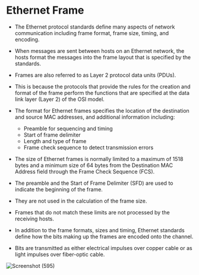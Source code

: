 # Ethernet Frame

- The Ethernet protocol standards define many aspects of network communication including frame format, frame size, timing, and encoding.
- When messages are sent between hosts on an Ethernet network, the hosts format the messages into the frame layout that is specified by the standards. 
- Frames are also referred to as Layer 2 protocol data units (PDUs).
- This is because the protocols that provide the rules for the creation and format of the frame perform the functions that are specified at the data link layer (Layer 2) of the OSI model.
- The format for Ethernet frames specifies the location of the destination and source MAC addresses, and additional information including:

    - Preamble for sequencing and timing
    - Start of frame delimiter
    - Length and type of frame
    - Frame check sequence to detect transmission errors

- The size of Ethernet frames is normally limited to a maximum of 1518 bytes and a minimum size of 64 bytes from the Destination MAC Address field through the Frame Check Sequence (FCS).
- The preamble and the Start of Frame Delimiter (SFD) are used to indicate the beginning of the frame.
- They are not used in the calculation of the frame size.
- Frames that do not match these limits are not processed by the receiving hosts.
- In addition to the frame formats, sizes and timing, Ethernet standards define how the bits making up the frames are encoded onto the channel.
- Bits are transmitted as either electrical impulses over copper cable or as light impulses over fiber-optic cable.

![Screenshot (595)](https://user-images.githubusercontent.com/63872951/169664357-0b831a18-a035-42b5-9d07-8a63a5a11329.png)

